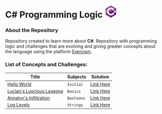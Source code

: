 # C# Programming Logic <img src="https://raw.githubusercontent.com/devicons/devicon/master/icons/csharp/csharp-original.svg" alt="csharp" width="40" height="40"/>
### About the Repository

Repository created to learn more about **C#**. Repository with programming logic and challenges that are evolving and
giving greater concepts about the language using the platform [Exercism](https://exercism.org/).

### List of Concepts and Challenges:

| Title                                                 | Subjects   | Solution                                                        | 
|-------------------------------------------------------|------------|-----------------------------------------------------------------|
| [Hello World](hello-world)                            | `Initial`  | [Link Here](hello-world/HelloWorld.cs)                          |
| [Lucian's Luscious Lasagna](lucians-luscious-lasagna) | `Basics`   | [Link Here](lucians-luscious-lasagna/LuciansLusciousLasagna.cs) |
| [Annalyn's Infiltration](annalyns-infiltration)       | `Booleans` | [Link Here](annalyns-infiltration/AnnalynsInfiltration.cs)      |
| [Log Levels](log-levels)                              | `Strings`  | [Link Here](log-levels/LogLevels.cs)                            |
